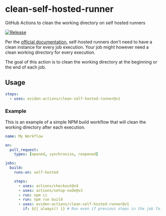 # clean-self-hosted-runner

GitHub Actions to clean the working directory on self hosted runners

[![Release](https://github.com/eviden-actions/clean-self-hosted-runner/actions/workflows/on_push.yml/badge.svg#main)](https://github.com/eviden-actions/clean-self-hosted-runner/actions/workflows/on_push.yml)

Per the [official documentation](https://docs.github.com/en/actions/hosting-your-own-runners/about-self-hosted-runners), self-hosted runners don't need to have a clean instance for every job execution.
Your job might however need a clean working directory for every execution.

The goal of this action is to clean the working directory at the beginning or the end of each job.

## Usage

```yaml
steps:
  - uses: eviden-actions/clean-self-hosted-runner@v1
```

### Example

This is an example of a simple NPM build workflow that will clean the working directory after each execution.

```yaml
name: My Workflow

on:
  pull_request:
    types: [opened, synchronize, reopened]

jobs:
  build:
    runs-on: self-hosted

    steps:
      - uses: actions/checkout@v4
      - uses: actions/setup-node@v3
      - run: npm ci
      - run: npm run build
      - uses: eviden-actions/clean-self-hosted-runner@v1
        if: ${{ always() }} # Run even if previous steps in the job fail or are canceled
```
